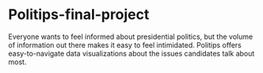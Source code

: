 # Politips-final-project

Everyone wants to feel informed about presidential politics, but the volume of information out there makes it easy to feel intimidated.
Politips offers easy-to-navigate data visualizations about the issues candidates talk about most.

